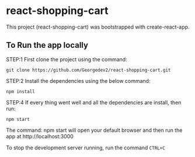 # react-shopping-cart

This project (react-shopping-cart) was bootstrapped with create-react-app.

## To Run the app locally

STEP:1 First clone the project using the command:

```
git clone https://github.com/Georgedev2/react-shopping-cart.git
```

STEP:2 Install the dependencies using the below command:

```
npm install
```

STEP:4 If every thing went well and all the dependencies are install, then run:

```
npm start
```

The command: npm start will open your default browser and then run the app at http://localhost:3000

To stop the development server running, run the command `CTRL+C`
